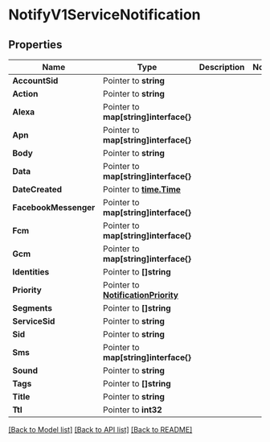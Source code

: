 # NotifyV1ServiceNotification

## Properties

Name | Type | Description | Notes
------------ | ------------- | ------------- | -------------
**AccountSid** | Pointer to **string** |  |
**Action** | Pointer to **string** |  |
**Alexa** | Pointer to **map[string]interface{}** |  |
**Apn** | Pointer to **map[string]interface{}** |  |
**Body** | Pointer to **string** |  |
**Data** | Pointer to **map[string]interface{}** |  |
**DateCreated** | Pointer to [**time.Time**](time.Time.md) |  |
**FacebookMessenger** | Pointer to **map[string]interface{}** |  |
**Fcm** | Pointer to **map[string]interface{}** |  |
**Gcm** | Pointer to **map[string]interface{}** |  |
**Identities** | Pointer to **[]string** |  |
**Priority** | Pointer to [**NotificationPriority**](notification_priority.md) |  |
**Segments** | Pointer to **[]string** |  |
**ServiceSid** | Pointer to **string** |  |
**Sid** | Pointer to **string** |  |
**Sms** | Pointer to **map[string]interface{}** |  |
**Sound** | Pointer to **string** |  |
**Tags** | Pointer to **[]string** |  |
**Title** | Pointer to **string** |  |
**Ttl** | Pointer to **int32** |  |

[[Back to Model list]](../README.md#documentation-for-models) [[Back to API list]](../README.md#documentation-for-api-endpoints) [[Back to README]](../README.md)


